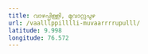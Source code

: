 ```yaml
---
title: വാഴപ്പിള്ളി, മുവാറ്റുപുഴ
url: /vaalllppilllli-muvaarrrrupulll/
latitude: 9.998
longitude: 76.572
---
```

